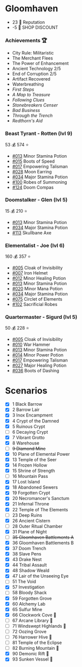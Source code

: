 # Gloomhaven
- 23 :crown: Reputation
- -5 :convenience_store: SHOP DISCOUNT

### Achievements :trophy:
- City Rule: Militaristic
- The Merchant Flees
- The Power of Enhancement
- Ancient Technology 2/5
- End of Corruption 2/5
- Artifact Recovered
- Waterbreathing
- *First Steps*
- *A Map to Treasure*
- *Following Clues*
- *Stonebreakers Censer*
- *Bad Business*
- *Through the Trench*
- *Redthorn's Aid*

### Beast Tyrant - Rotten (lvl 9)
53 :moneybag:
574 :star:
- [#013](https://gloomhavendb.com/items/13) Minor Stamina Potion
- [#015](https://gloomhavendb.com/items/15) Boots of Speed
- [#017](https://gloomhavendb.com/items/17) Empowering Talisman
- [#028](https://gloomhavendb.com/items/28) Moon Earring
- [#034](https://gloomhavendb.com/items/34) Major Stamina Potion
- [#100](https://gloomhavendb.com/items/100) Robes of Summoning
- [#124](https://gloomhavendb.com/items/124) Doom Compas

### Doomstalker - Glen (lvl 5)
15 :moneybag:
210 :star:
- [#013](https://gloomhavendb.com/items/013) Minor Stamina Potion
- [#034](https://gloomhavendb.com/items/034) Major Stamina Potion
- [#113](https://gloomhavendb.com/items/113) Skullbane Axe

### Elementalist - Joe (lvl 6)
160 :moneybag:
357 :star:
- [#005](https://gloomhavendb.com/items/5) Cloak of Invisibility
- [#007](https://gloomhavendb.com/items/7) Iron Helmet
- [#012](https://gloomhavendb.com/items/12) Minor Healing Potion
- [#013](https://gloomhavendb.com/items/13) Minor Stamina Potion
- [#020](https://gloomhavendb.com/items/20) Minor Mana Potion
- [#034](https://gloomhavendb.com/items/34) Major Stamina Potion
- [#075](https://gloomhavendb.com/items/75) Circlet of Elements
- [#102](https://gloomhavendb.com/items/102) Sacrificial Robes

### Quartermaster - Sigurd (lvl 5)
50 :moneybag:
228 :star:
- [#005](https://gloomhavendb.com/items/5) Cloak of Invisibility
- [#010](https://gloomhavendb.com/items/10) War Hammer
- [#013](https://gloomhavendb.com/items/13) Minor Stamina Potion
- [#014](https://gloomhavendb.com/items/14) Minor Power Potion
- [#017](https://gloomhavendb.com/items/17) Empowering Talisman
- [#027](https://gloomhavendb.com/items/27) Major Healing Potion
- [#036](https://gloomhavendb.com/items/36) Boots of Dashing

# Scenarios
- [x] 1 Black Barrow 
- [x] 2 Barrow Lair 
- [x] 3 Inox Encampment 
- [x] 4 Crypt of the Damned
- [x] 5 Ruinous Crypt
- [ ] 6 Decaying Crypt 
- [x] 7 Vibrant Grotto 
- [x] 8 Warehouse 
- [ ] ~~9 Diamond Mine~~
- [x] 10 Plane of Elemental Power
- [x] 13 Temple of the Seer 
- [x] 14 Frozen Hollow 
- [x] 15 Shrine of Strength 
- [ ] 16 Mountain Pass
- [x] 17 Lost Island
- [x] 18 Abandoned Sewers 
- [x] 19 Forgotten Crypt
- [x] 20 Necromancer's Sanctum 
- [x] 21 Infernal Throne
- [x] 22 Temple of The Elements
- [ ] 23 Deep Ruins
- [x] 26 Ancient Cistern
- [ ] 28 Outer Ritual Chamber
- [x] 31 Plane of Night
- [ ] ~~35 Gloomhaven Battlements A~~
- [x] 36 Gloomhaven Battlements B
- [x] 37 Doom Trench
- [x] 38 Slave Pens
- [x] 43 Drake Nest
- [x] 44 Tribal Assault
- [x] 48 Shadow Weald
- [x] 47 Lair of the Unseeing Eye
- [ ] 51 The Void
- [x] 57 Investigation
- [ ] 58 Bloody Shack
- [x] 59 Forgotten Grove
- [x] 60 Alchemy Lab
- [x] 65 Sulfur Mine 
- [x] 66 Clockwork Cove :gift:
- [ ] 67 Arcane Library :gift:
- [ ] 71 Windswept Highlands :gift:
- [ ] 72 Oozing Grove
- [ ] 76 Harrower Hive :muscle:
- [ ] 81 Temple of the Eclipse
- [ ] 82 Burning Mountain :gift:
- [x] 90 Demonic Rift :gift:
- [x] 93 Sunken Vessel :gift:
